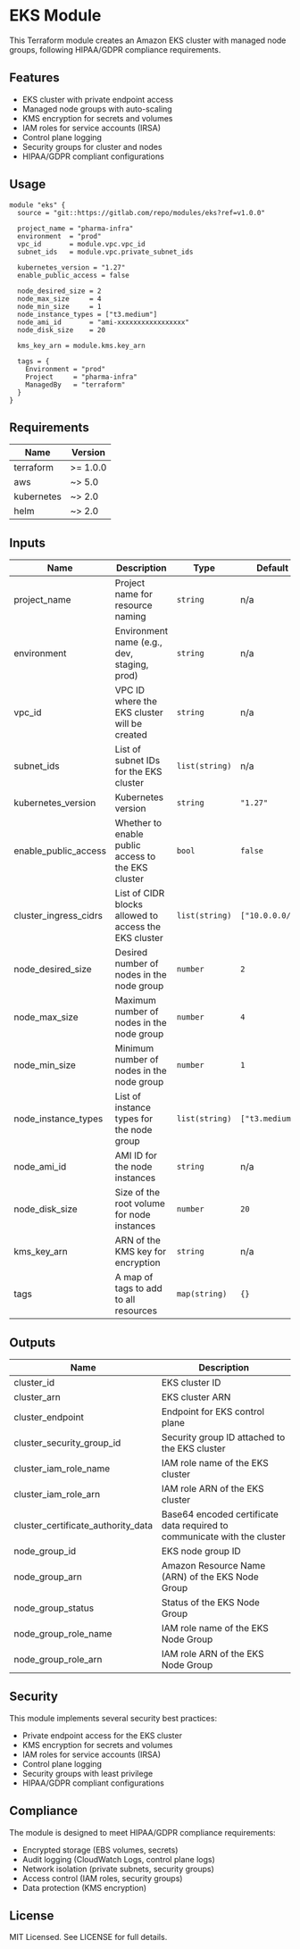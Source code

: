 # EKS Module

This Terraform module creates an Amazon EKS cluster with managed node groups, following HIPAA/GDPR compliance requirements.

## Features

- EKS cluster with private endpoint access
- Managed node groups with auto-scaling
- KMS encryption for secrets and volumes
- IAM roles for service accounts (IRSA)
- Control plane logging
- Security groups for cluster and nodes
- HIPAA/GDPR compliant configurations

## Usage

```hcl
module "eks" {
  source = "git::https://gitlab.com/repo/modules/eks?ref=v1.0.0"

  project_name = "pharma-infra"
  environment  = "prod"
  vpc_id       = module.vpc.vpc_id
  subnet_ids   = module.vpc.private_subnet_ids

  kubernetes_version = "1.27"
  enable_public_access = false

  node_desired_size = 2
  node_max_size     = 4
  node_min_size     = 1
  node_instance_types = ["t3.medium"]
  node_ami_id       = "ami-xxxxxxxxxxxxxxxxx"
  node_disk_size    = 20

  kms_key_arn = module.kms.key_arn

  tags = {
    Environment = "prod"
    Project     = "pharma-infra"
    ManagedBy   = "terraform"
  }
}
```

## Requirements

| Name | Version |
|------|---------|
| terraform | >= 1.0.0 |
| aws | ~> 5.0 |
| kubernetes | ~> 2.0 |
| helm | ~> 2.0 |

## Inputs

| Name | Description | Type | Default | Required |
|------|-------------|------|---------|:--------:|
| project_name | Project name for resource naming | `string` | n/a | yes |
| environment | Environment name (e.g., dev, staging, prod) | `string` | n/a | yes |
| vpc_id | VPC ID where the EKS cluster will be created | `string` | n/a | yes |
| subnet_ids | List of subnet IDs for the EKS cluster | `list(string)` | n/a | yes |
| kubernetes_version | Kubernetes version | `string` | `"1.27"` | no |
| enable_public_access | Whether to enable public access to the EKS cluster | `bool` | `false` | no |
| cluster_ingress_cidrs | List of CIDR blocks allowed to access the EKS cluster | `list(string)` | `["10.0.0.0/8"]` | no |
| node_desired_size | Desired number of nodes in the node group | `number` | `2` | no |
| node_max_size | Maximum number of nodes in the node group | `number` | `4` | no |
| node_min_size | Minimum number of nodes in the node group | `number` | `1` | no |
| node_instance_types | List of instance types for the node group | `list(string)` | `["t3.medium"]` | no |
| node_ami_id | AMI ID for the node instances | `string` | n/a | yes |
| node_disk_size | Size of the root volume for node instances | `number` | `20` | no |
| kms_key_arn | ARN of the KMS key for encryption | `string` | n/a | yes |
| tags | A map of tags to add to all resources | `map(string)` | `{}` | no |

## Outputs

| Name | Description |
|------|-------------|
| cluster_id | EKS cluster ID |
| cluster_arn | EKS cluster ARN |
| cluster_endpoint | Endpoint for EKS control plane |
| cluster_security_group_id | Security group ID attached to the EKS cluster |
| cluster_iam_role_name | IAM role name of the EKS cluster |
| cluster_iam_role_arn | IAM role ARN of the EKS cluster |
| cluster_certificate_authority_data | Base64 encoded certificate data required to communicate with the cluster |
| node_group_id | EKS node group ID |
| node_group_arn | Amazon Resource Name (ARN) of the EKS Node Group |
| node_group_status | Status of the EKS Node Group |
| node_group_role_name | IAM role name of the EKS Node Group |
| node_group_role_arn | IAM role ARN of the EKS Node Group |

## Security

This module implements several security best practices:

- Private endpoint access for the EKS cluster
- KMS encryption for secrets and volumes
- IAM roles for service accounts (IRSA)
- Control plane logging
- Security groups with least privilege
- HIPAA/GDPR compliant configurations

## Compliance

The module is designed to meet HIPAA/GDPR compliance requirements:

- Encrypted storage (EBS volumes, secrets)
- Audit logging (CloudWatch Logs, control plane logs)
- Network isolation (private subnets, security groups)
- Access control (IAM roles, security groups)
- Data protection (KMS encryption)

## License

MIT Licensed. See LICENSE for full details. 